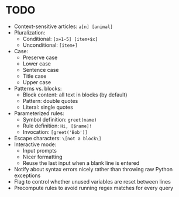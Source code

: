 # TODO

- Context-sensitive articles: `a[n] [animal]`
- Pluralization:
	- Conditional: `[x=1-5] [item+$x]`
	- Unconditional: `[item+]`
- Case:
	- Preserve case
	- Lower case
	- Sentence case
	- Title case
	- Upper case
- Patterns vs. blocks:
	- Block content: all text in blocks (by default)
	- Pattern: double quotes
	- Literal: single quotes
- Parameterized rules:
	- Symbol definition: `greet(name)`
	- Rule definition: `Hi, [$name]!`
	- Invocation: `[greet('Bob')]`
- Escape characters: `\[not a block\]`
- Interactive mode:
	- Input prompts
	- Nicer formatting
	- Reuse the last input when a blank line is entered
- Notify about syntax errors nicely rather than throwing raw Python exceptions
- Flag to control whether unused variables are reset between lines
- Precompute rules to avoid running regex matches for every query
